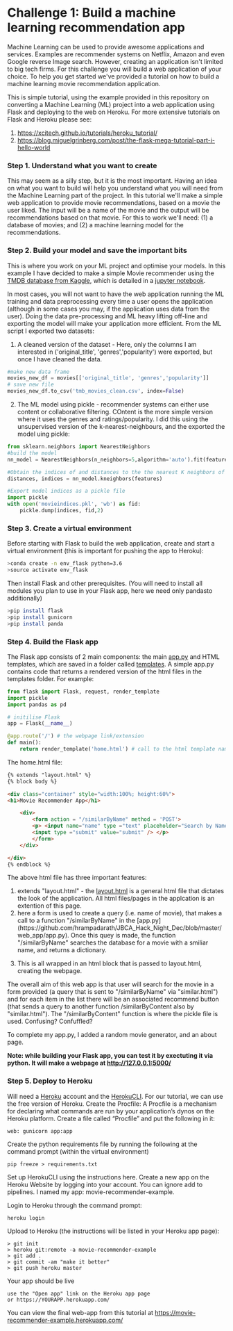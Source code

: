 
# Challenge 1: Build a machine learning recommendation app

Machine Learning can be used to provide awesome applications and services. Examples are recommender systems on Netflix, Amazon and even Google reverse Image search. However, creating an application isn't limited to big tech firms. For this challenge you will build a web application of your choice. To help you get started we've provided a tutorial on how to build a machine learning movie recommendation application.

This is simple tutorial, using the example provided in this repository on converting a Machine Learning (ML) project into a web application using Flask and deploying to the web on Heroku. For more extensive tutorials on Flask and Heroku please see:

1. https://xcitech.github.io/tutorials/heroku_tutorial/
2. https://blog.miguelgrinberg.com/post/the-flask-mega-tutorial-part-i-hello-world

### Step 1. Understand what you want to create

This may seem as a silly step, but it is the most important. Having an idea on what you want to build will help you understand what 
you will need from the Machine Learning part of the project. In this tutorial we'll make a simple web application to provide 
movie recommendations, based on a movie the user liked. The input will be a name of the movie and the output will be recommendations based on that movie. For this to work we'll need: (1) a database of movies; and (2) a machine learning model for the recommendations. 

### Step 2. Build your model and save the important bits

This is where you work on your ML project and optimise your models. In this example I have decided to make a simple Movie recommender using the [TMDB database from Kaggle](https://www.kaggle.com/tmdb/tmdb-movie-metadata), which is detailed in a [jupyter notebook](https://github.com/darabigdata/IDWBotswana/blob/master/CHALLENGE-1/Simple_Movie_Recommender.ipynb).

In most cases, you will not want to have the web application running the ML training and data preprocessing every time a user opens the  application (although in some cases you may, if the application uses data from the user). Doing the data pre-processing and ML heavy lifting off-line and exporting the model will make your application more efficient. From the ML script I exported two datasets:

1. A cleaned version of the dataset - 
Here, only the columns I am interested in ('original_title', 'genres','popularity') were exported, but once I have cleaned the data.
```python
#make new data frame
movies_new_df = movies[['original_title', 'genres','popularity']]
# save new file 
movies_new_df.to_csv('tmb_movies_clean.csv', index=False)
```
2. The ML model using pickle - recommender systems can either use content or collaborative filtering. COntent is the more simple version where it uses the genres and ratings/popularity. I did this using the unsupervised version of the k-nearest-neighbours, and the exported the model uing pickle:
```python
from sklearn.neighbors import NearestNeighbors
#build the model
nn_model = NearestNeighbors(n_neighbors=5,algorithm='auto').fit(features)

#Obtain the indices of and distances to the the nearest K neighbors of each point.
distances, indices = nn_model.kneighbors(features)

#Export model indices as a pickle file
import pickle
with open('movieindices.pkl', 'wb') as fid:
    pickle.dump(indices, fid,2)
```

### Step 3. Create a virtual environment
Before starting with Flask to build the web application, create and start a virtual environment (this is important for pushing the app to Heroku):

```bash
>conda create -n env_flask python=3.6
>source activate env_flask
```
Then install Flask and other prerequisites. (You will need to install all modules you plan to use in your Flask app, here we need only pandasto additionally)

```bash
>pip install flask
>pip install gunicorn
>pip install panda
```
### Step 4. Build the Flask app
The Flask app consists of 2 main components: the main 
[app.py](https://github.com/hrampadarath/JBCA_Hack_Night_Dec/blob/master/web_app/app.py) and HTML templates, which are saved in a folder called 
[templates](https://github.com/hrampadarath/JBCA_Hack_Night_Dec/tree/master/web_app/templates). A simple app.py contains code that returns a rendered version of the html files in the templates folder. For example:

```python
from flask import Flask, request, render_template
import pickle
import pandas as pd

# initilise Flask
app = Flask(__name__)

@app.route('/') # the webpage link/extension
def main():
    return render_template('home.html') # call to the html template named "home.html"
```

The home.html file:

```html
{% extends "layout.html" %}
{% block body %}

<div class="container" style="width:100%; height:60%">
<h1>Movie Recommender App</h1>

    <div>
        <form action = "/similarByName" method = 'POST'>
	    <p> <input name="name" type ="text" placeholder="Search by Name" />
        <input type ="submit" value="submit" /> </p>
        </form>
    </div>

</div>
{% endblock %}

```
The above html file has three important features:

1. extends "layout.html" - the [layout.html](https://github.com/hrampadarath/JBCA_Hack_Night_Dec/blob/master/web_app/templates/layout.html) is a general html file that dictates the look of the application. All html files/pages in the applcation is an extention of this page.
2. <form action = "/similarByName" method = 'POST'> here a form is used to create a query (i.e. name of movie), that makes a call to a function "/similarByName" in the [app.py](https://github.com/hrampadarath/JBCA_Hack_Night_Dec/blob/master/web_app/app.py). Once this quey is made, the function "/similarByName" searches the database for a movie with a smiliar name, and returns a dictionary. 
3. This is all wrapped in an html block that is passed to layout.html, creating the webpage. 

The overall aim of this web app is that user will search for the movie in a form provided (a query that is sent to 
"/similarByName" via  "similar.html") and for each item in the list there will be an associated recommend button (that sends a query to another 
function /similarByContent also by  "similar.html"). The "/similarByContent" function is where the pickle file is used. 
Confusing? Confuffled?

To complete my app.py, I added a random movie generator, and an about page.


**Note: while building your Flask app, you can test it by exectuting it via python. It will make a webpage at http://127.0.0.1:5000/**

### Step 5. Deploy to Heroku

Will need a [Heroku](https://www.heroku.com/) account and the [HerokuCLI](https://devcenter.heroku.com/articles/heroku-cli). For our tutorial, we can use the free version of Heroku.
Create the Procfile: A Procfile is a mechanism for declaring what commands are run by your application’s dynos on the Heroku platform. Create a file called “Procfile” and put the following in it:

	web: gunicorn app:app

Create the python requirements file by running the following at the command prompt (within the virtual environment)

 	pip freeze > requirements.txt

Set up HerokuCLI using the instructions here.
Create a new app on the Heroku Website by logging into your account. You can ignore add to pipelines. I named my app: movie-recommender-example.

Login to Heroku through the command prompt:

    heroku login

Upload to Heroku (the instructions will be listed in your Heroku app page):

    > git init
    > heroku git:remote -a movie-recommender-example
    > git add .
    > git commit -am "make it better"
    > git push heroku master

Your app should be live

    use the "Open app" link on the Heroku app page
    or https://YOURAPP.herokuapp.com/
    
You can view the final web-app from this tutorial at https://movie-recommender-example.herokuapp.com/    
